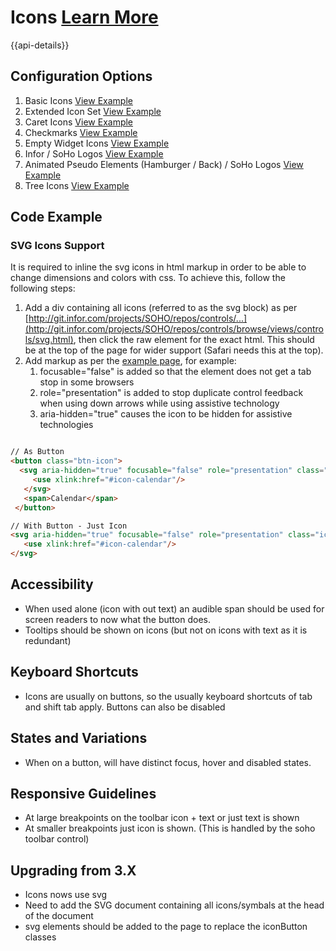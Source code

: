 # Icons  [Learn More](#)

{{api-details}}

## Configuration Options

1. Basic Icons [View Example]( ../components/icons/example-index)
2. Extended Icon Set [View Example]( ../components/icons/example-extended)
3. Caret Icons [View Example]( ../components/icons/example-caret)
4. Checkmarks [View Example]( ../components/icons/example-checks)
5. Empty Widget Icons [View Example]( ../components/icons/example-empty-widgets)
6. Infor / SoHo Logos [View Example]( ../components/icons/example-logos)
7. Animated Pseudo Elements (Hamburger / Back) / SoHo Logos [View Example]( ../components/icons/example-pseudo-elements)
8. Tree Icons [View Example]( ../components/icons/example-tree)

## Code Example

### SVG Icons Support

It is required to inline the svg icons in html markup in order to be able to change dimensions and colors with css. To achieve this, follow the following steps:

1.  Add a div containing all icons (referred to as the svg block) as per [http://git.infor.com/projects/SOHO/repos/controls/...](http://git.infor.com/projects/SOHO/repos/controls/browse/views/controls/svg.html), then click the raw element for the exact html. This should be at the top of the page for wider support (Safari needs this at the top).
2.  Add markup as per the [example page]( ../components/icons/example-index), for example:
    1.  focusable="false" is added so that the element does not get a tab stop in some browsers
    2.  role="presentation" is added to stop duplicate control feedback when using down arrows while using assistive technology
    3.  aria-hidden="true" causes the icon to be hidden for assistive technologies


```html

// As Button
<button class="btn-icon">
  <svg aria-hidden="true" focusable="false" role="presentation" class="icon">
     <use xlink:href="#icon-calendar"/>
   </svg>
   <span>Calendar</span>
 </button>

// With Button - Just Icon
<svg aria-hidden="true" focusable="false" role="presentation" class="icon" >
   <use xlink:href="#icon-calendar"/>
</svg>


```

## Accessibility

-   When used alone (icon with out text) an audible span should be used for screen readers to now what the button does.
-   Tooltips should be shown on icons (but not on icons with text as it is redundant)

## Keyboard Shortcuts

-   Icons are usually on buttons, so the usually keyboard shortcuts of tab and shift tab apply. Buttons can also be disabled

## States and Variations

-   When on a button, will have distinct focus, hover and disabled states.

## Responsive Guidelines

-   At large breakpoints on the toolbar icon + text or just text is shown
-   At smaller breakpoints just icon is shown. (This is handled by the soho toolbar control)

## Upgrading from 3.X

-   Icons nows use svg
-   Need to add the SVG document containing all icons/symbals at the head of the document
-   svg elements should be added to the page to replace the iconButton classes
